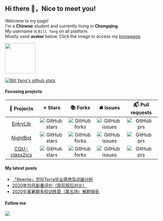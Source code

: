 ## Hi there 👋，Nice to meet you!
Welcome to my page!  
I'm a **Chinese** student and currently living in **Chongqing**.  
My username is `Bill Yang` on all platform.  
Mostly used **avatar** below. Click the image to access my [homepage](https://github.com/BillYang2016/BillYang2016.github.io).

[<img src="https://www.bill.moe/images/logo.png" height="100" width="100" />](https://bill.moe)

[![Bill Yang's github stats](https://github-readme-stats.vercel.app/api?username=BillYang2016&show_icons=true&theme=dracula)](https://github.com/anuraghazra/github-readme-stats)

#### Focusing projects
| 🎁 Projects | ⭐ Stars | 📚 Forks | 🛎 Issues | 📬 Pull requests |
|   :-----:   |  :-----:  |  :----:  |  :-----:  |      :-----:     |
| [EntryLib](https://github.com/BillYang2016/entrylib) | ![GitHub stars](https://img.shields.io/github/stars/BillYang2016/entrylib) | ![GitHub forks](https://img.shields.io/github/forks/BillYang2016/entrylib) | ![GitHub issues](https://img.shields.io/github/issues/BillYang2016/entrylib) | ![GitHub prs](https://img.shields.io/github/issues-pr/BillYang2016/entrylib) |
| [NightBot](https://github.com/BillYang2016/nightbot) | ![GitHub stars](https://img.shields.io/github/stars/BillYang2016/nightbot) | ![GitHub forks](https://img.shields.io/github/forks/BillYang2016/nightbot) | ![GitHub issues](https://img.shields.io/github/issues/BillYang2016/nightbot) | ![GitHub prs](https://img.shields.io/github/issues-pr/BillYang2016/nightbot)
| [CQU-class2ics](https://github.com/BillYang2016/CQU-class2ics)| ![GitHub stars](https://img.shields.io/github/stars/BillYang2016/CQU-class2ics) | ![GitHub forks](https://img.shields.io/github/forks/BillYang2016/CQU-class2ics) | ![GitHub issues](https://img.shields.io/github/issues/BillYang2016/CQU-class2ics) | ![GitHub prs](https://img.shields.io/github/issues-pr/BillYang2016/CQU-class2ics)

#### My latest posts
- [「Rewrite」罚抄Terra毕业感想及动画分析](https://blog.bill.moe/rewrite-analysis/)  
- [2020年10月新番评价（观前观后对比）](https://blog.bill.moe/2020-10-animation-rating/)
- [2020牛客暑期多校训练营（第五场）解题报告](https://blog.bill.moe/nowcoder-multischool-5/)

#### Follow me 
![](https://img.shields.io/github/followers/BillYang2016?label=Follow&style=social)

<!--
**BillYang2016/BillYang2016** is a ✨ _special_ ✨ repository because its `README.md` (this file) appears on your GitHub profile.

Here are some ideas to get you started:

- 🔭 I’m currently working on ...
- 🌱 I’m currently learning ...
- 👯 I’m looking to collaborate on ...
- 🤔 I’m looking for help with ...
- 💬 Ask me about ...
- 📫 How to reach me: ...
- 😄 Pronouns: ...
- ⚡ Fun fact: ...
-->

